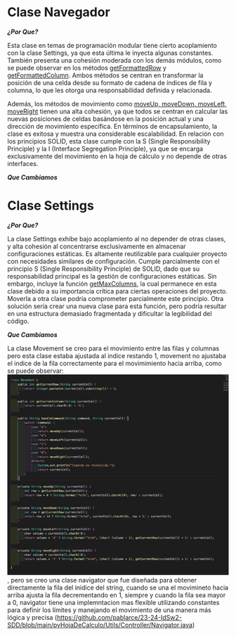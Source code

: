 # Clase Navegador
***¿Por Que?***

Esta clase en temas de programación modular tiene cierto acoplamiento con la clase Settings, ya que esta última le inyecta algunas constantes. También presenta una cohesión moderada con los demás módulos, como se puede observar en los métodos [getFormattedRow](https://github.com/pablarce/23-24-IdSw2-SDD/blob/9bb3ba620abd97635bd97d2da741642bc47f5f8b/pyHojaDeCalculo/Utils/Controller/Navigator.java#L4) y [getFormattedColumn](https://github.com/pablarce/23-24-IdSw2-SDD/blob/9bb3ba620abd97635bd97d2da741642bc47f5f8b/pyHojaDeCalculo/Utils/Controller/Navigator.java#L8). Ambos métodos se centran en transformar la posición de una celda desde su formato de cadena de índices de fila y columna, lo que les otorga una responsabilidad definida y relacionada.

Además, los métodos de movimiento como [moveUp, moveDown, moveLeft, moveRight](https://github.com/pablarce/23-24-IdSw2-SDD/blob/9bb3ba620abd97635bd97d2da741642bc47f5f8b/pyHojaDeCalculo/Utils/Controller/Navigator.java#L28) tienen una alta cohesión, ya que todos se centran en calcular las nuevas posiciones de celdas basándose en la posición actual y una dirección de movimiento específica. En términos de encapsulamiento, la clase es exitosa y muestra una considerable escalabilidad. En relación con los principios SOLID, esta clase cumple con la S (Single Responsibility Principle) y la I (Interface Segregation Principle), ya que se encarga exclusivamente del movimiento en la hoja de cálculo y no depende de otras interfaces. 

***Que Cambiamos***

# Clase Settings
***¿Por Que?***

La clase Settings exhibe bajo acoplamiento al no depender de otras clases, y alta cohesión al concentrarse exclusivamente en almacenar configuraciones estáticas. Es altamente reutilizable para cualquier proyecto con necesidades similares de configuración. Cumple parcialmente con el principio S (Single Responsibility Principle) de SOLID, dado que su responsabilidad principal es la gestión de configuraciones estáticas. Sin embargo, incluye la función [getMaxColumns](https://github.com/pablarce/23-24-IdSw2-SDD/blob/721a9f57351b5304017dbe8d2ee7a7e2ea8bf0fd/pyHojaDeCalculo/Utils/Controller/Settings.java#L12), la cual permanece en esta clase debido a su importancia crítica para ciertas operaciones del proyecto. Moverla a otra clase podría comprometer parcialmente este principio. Otra solución sería crear una nueva clase para esta función, pero podría resultar en una estructura demasiado fragmentada y dificultar la legibilidad del código.

***Que Cambiamos***

La clase Movement se creo para el movimiento entre las filas y columnas pero esta clase estaba ajustada al indice restando 1, movement no ajustaba el indice de la fila correctamente para el movimimiento hacia arriba, como se puede observar:![alt text](../../../images/movement.png), pero se creo una clase navigator que fue diseñada para obtener directamente la fila del inidice del string, cuando se una el movimineto hacia arriba ajusta la fila decrementando en 1, siempre y cuando la fila sea mayor a 0, navigator tiene una implemntacion mas flexible utilizando constantes para definir los límites y manejando el movimiento de una manera más lógica y precisa (https://github.com/pablarce/23-24-IdSw2-SDD/blob/main/pyHojaDeCalculo/Utils/Controller/Navigator.java)